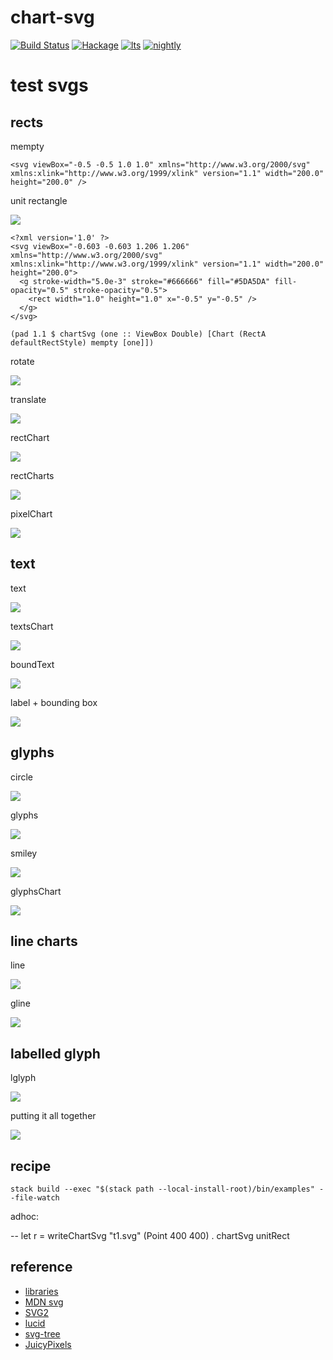 chart-svg
=========

[![Build
Status](https://travis-ci.org/tonyday567/chart-svg.svg)](https://travis-ci.org/tonyday567/chart-svg)
[![Hackage](https://img.shields.io/hackage/v/chart-svg.svg)](https://hackage.haskell.org/package/chart-svg)
[![lts](https://www.stackage.org/package/chart-svg/badge/lts)](http://stackage.org/lts/package/chart-svg)
[![nightly](https://www.stackage.org/package/chart-svg/badge/nightly)](http://stackage.org/nightly/package/chart-svg)

test svgs
=========

rects
-----

mempty

```
<svg viewBox="-0.5 -0.5 1.0 1.0" xmlns="http://www.w3.org/2000/svg" xmlns:xlink="http://www.w3.org/1999/xlink" version="1.1" width="200.0" height="200.0" />
```

unit rectangle

![](other/one.svg)

```
<?xml version='1.0' ?>
<svg viewBox="-0.603 -0.603 1.206 1.206" xmlns="http://www.w3.org/2000/svg" xmlns:xlink="http://www.w3.org/1999/xlink" version="1.1" width="200.0" height="200.0">
  <g stroke-width="5.0e-3" stroke="#666666" fill="#5DA5DA" fill-opacity="0.5" stroke-opacity="0.5">
    <rect width="1.0" height="1.0" x="-0.5" y="-0.5" />
  </g>
</svg>
```

```
(pad 1.1 $ chartSvg (one :: ViewBox Double) [Chart (RectA defaultRectStyle) mempty [one]])
```

rotate

![](other/rotateOne.svg)

translate

![](other/translateOne.svg)

rectChart

![](other/rectChart.svg)

rectCharts

![](other/rectCharts.svg)

pixelChart

![](other/pixel.svg)

text
----

text

![](other/textChart.svg)

textsChart

![](other/textsChart.svg)

boundText

![](other/boundText.svg)

label + bounding box

![](other/label.svg)

glyphs
------

circle

![](other/circle.svg)

glyphs

![](other/glyphs.svg)

smiley

![](other/smiley.svg)

glyphsChart

![](other/glyphsChart.svg)

line charts
-----------

line

![](other/lines.svg)

gline

![](other/glines.svg)

labelled glyph
--------------

lglyph

![](other/lglyph.svg)

putting it all together

![](other/compound.svg)

recipe
------
```
stack build --exec "$(stack path --local-install-root)/bin/examples" --file-watch
```

adhoc:

-- let r = writeChartSvg "t1.svg" (Point 400 400) . chartSvg unitRect

reference
---------

-   [libraries](https://www.stackage.org/)
-   [MDN svg](https://developer.mozilla.org/en-US/docs/Web/SVG/Tutorial)
-   [SVG2](https://www.w3.org/TR/SVG2/)
-   [lucid](http://hackage.haskell.org/package/lucid)
-   [svg-tree](http://hackage.haskell.org/package/svg-tree-0.6.2.2/docs/Graphics-Svg-Types.html#v:documentLocation)
-   [JuicyPixels](http://hackage.haskell.org/package/JuicyPixels-3.2.9.5/docs/Codec-Picture-Types.html#t:PixelRGBA8)

